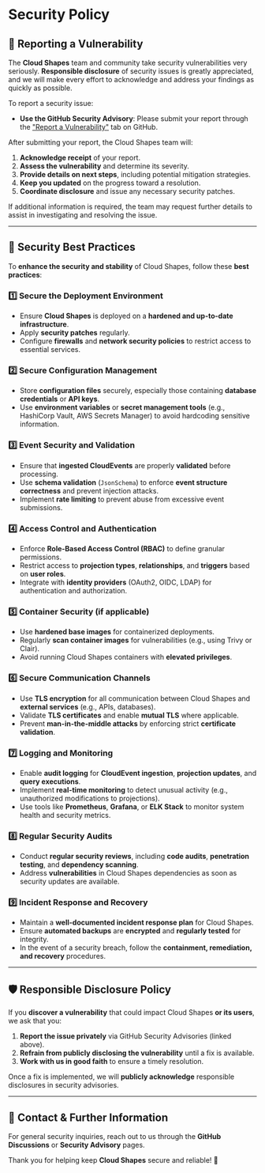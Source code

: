 ﻿# Security Policy

## 📢 Reporting a Vulnerability

The **Cloud Shapes** team and community take security vulnerabilities very seriously. **Responsible disclosure** of security issues is greatly appreciated, and we will make every effort to acknowledge and address your findings as quickly as possible.

To report a security issue:

- **Use the GitHub Security Advisory**: Please submit your report through the ["Report a Vulnerability"](https://github.com/neuroglia-io/cloud-shapes/security/advisories/new) tab on GitHub.

After submitting your report, the Cloud Shapes team will:

1. **Acknowledge receipt** of your report.
2. **Assess the vulnerability** and determine its severity.
3. **Provide details on next steps**, including potential mitigation strategies.
4. **Keep you updated** on the progress toward a resolution.
5. **Coordinate disclosure** and issue any necessary security patches.

If additional information is required, the team may request further details to assist in investigating and resolving the issue.

---

## 🔐 Security Best Practices

To **enhance the security and stability** of Cloud Shapes, follow these **best practices**:

### **1️⃣ Secure the Deployment Environment**
- Ensure **Cloud Shapes** is deployed on a **hardened and up-to-date infrastructure**.
- Apply **security patches** regularly.
- Configure **firewalls** and **network security policies** to restrict access to essential services.

### **2️⃣ Secure Configuration Management**
- Store **configuration files** securely, especially those containing **database credentials** or **API keys**.
- Use **environment variables** or **secret management tools** (e.g., HashiCorp Vault, AWS Secrets Manager) to avoid hardcoding sensitive information.

### **3️⃣ Event Security and Validation**
- Ensure that **ingested CloudEvents** are properly **validated** before processing.
- Use **schema validation** (`JsonSchema`) to enforce **event structure correctness** and prevent injection attacks.
- Implement **rate limiting** to prevent abuse from excessive event submissions.

### **4️⃣ Access Control and Authentication**
- Enforce **Role-Based Access Control (RBAC)** to define granular permissions.
- Restrict access to **projection types**, **relationships**, and **triggers** based on **user roles**.
- Integrate with **identity providers** (OAuth2, OIDC, LDAP) for authentication and authorization.

### **5️⃣ Container Security (if applicable)**
- Use **hardened base images** for containerized deployments.
- Regularly **scan container images** for vulnerabilities (e.g., using Trivy or Clair).
- Avoid running Cloud Shapes containers with **elevated privileges**.

### **6️⃣ Secure Communication Channels**
- Use **TLS encryption** for all communication between Cloud Shapes and **external services** (e.g., APIs, databases).
- Validate **TLS certificates** and enable **mutual TLS** where applicable.
- Prevent **man-in-the-middle attacks** by enforcing strict **certificate validation**.

### **7️⃣ Logging and Monitoring**
- Enable **audit logging** for **CloudEvent ingestion**, **projection updates**, and **query executions**.
- Implement **real-time monitoring** to detect unusual activity (e.g., unauthorized modifications to projections).
- Use tools like **Prometheus**, **Grafana**, or **ELK Stack** to monitor system health and security metrics.

### **8️⃣ Regular Security Audits**
- Conduct **regular security reviews**, including **code audits**, **penetration testing**, and **dependency scanning**.
- Address **vulnerabilities** in Cloud Shapes dependencies as soon as security updates are available.

### **9️⃣ Incident Response and Recovery**
- Maintain a **well-documented incident response plan** for Cloud Shapes.
- Ensure **automated backups** are **encrypted** and **regularly tested** for integrity.
- In the event of a security breach, follow the **containment, remediation, and recovery** procedures.

---

## 🛡️ Responsible Disclosure Policy

If you **discover a vulnerability** that could impact Cloud Shapes **or its users**, we ask that you:

1. **Report the issue privately** via GitHub Security Advisories (linked above).
2. **Refrain from publicly disclosing the vulnerability** until a fix is available.
3. **Work with us in good faith** to ensure a timely resolution.

Once a fix is implemented, we will **publicly acknowledge** responsible disclosures in security advisories.

---

## 📩 Contact & Further Information
For general security inquiries, reach out to us through the **GitHub Discussions** or **Security Advisory** pages.

Thank you for helping keep **Cloud Shapes** secure and reliable! 🚀

